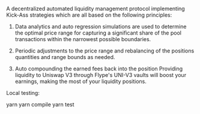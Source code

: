 A decentralized automated liquidity management protocol implementing Kick-Ass strategies which are all based on the following principles:

1. Data analytics and auto regression simulations are used to determine the optimal price range for capturing a significant share of the pool transactions within the narrowest possible boundaries.

2. Periodic adjustments to the price range and rebalancing of the positions quantities and range bounds as needed.

3. Auto compounding the earned fees back into the position
   Providing liquidity to Uniswap V3 through Flype's UNI-V3 vaults will boost your earnings, making the most of your liquidity positions.

Local testing:

yarn
yarn compile
yarn test
